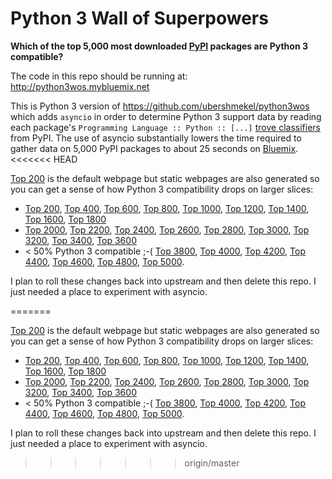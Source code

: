 # Python 3 Wall of Superpowers

__Which of the top 5,000 most downloaded [PyPI](http://pypi.python.org) packages are Python 3 compatible?__

The code in this repo should be running at: http://python3wos.mybluemix.net

This is Python 3 version of https://github.com/ubershmekel/python3wos which adds `asyncio` in order to determine Python 3 support data by reading each package's `Programming Language :: Python :: [...]` [trove classifiers](https://pypi.python.org/pypi?%3Aaction=list_classifiers) from PyPI.  The use of asyncio substantially lowers the time required to gather data on 5,000 PyPI packages to about 25 seconds on [Bluemix](http://www.ibm.com/cloud-computing/bluemix/).
<<<<<<< HEAD

[Top 200](http://python3wos.mybluemix.net/) is the default webpage but static webpages are also generated so you can get a sense of how Python 3 compatibility drops on larger slices:
* [Top 200](http://python3wos.mybluemix.net/index_0200.html), 
[Top 400](http://python3wos.mybluemix.net/index_0400.html), 
[Top 600](http://python3wos.mybluemix.net/index_0600.html), 
[Top 800](http://python3wos.mybluemix.net/index_0800.html), 
[Top 1000](http://python3wos.mybluemix.net/index_1000.html), 
[Top 1200](http://python3wos.mybluemix.net/index_1200.html), 
[Top 1400](http://python3wos.mybluemix.net/index_1400.html),
[Top 1600](http://python3wos.mybluemix.net/index_1600.html), 
[Top 1800](http://python3wos.mybluemix.net/index_1800.html)
* [Top 2000](http://python3wos.mybluemix.net/index_2000.html), 
[Top 2200](http://python3wos.mybluemix.net/index_2200.html), 
[Top 2400](http://python3wos.mybluemix.net/index_2400.html), 
[Top 2600](http://python3wos.mybluemix.net/index_2600.html), 
[Top 2800](http://python3wos.mybluemix.net/index_2800.html), 
[Top 3000](http://python3wos.mybluemix.net/index_3000.html), 
[Top 3200](http://python3wos.mybluemix.net/index_3200.html), 
[Top 3400](http://python3wos.mybluemix.net/index_3400.html), 
[Top 3600](http://python3wos.mybluemix.net/index_3600.html)
* < 50% Python 3 compatible ;-(  [Top 3800](http://python3wos.mybluemix.net/index_3800.html), 
[Top 4000](http://python3wos.mybluemix.net/index_4000.html), 
[Top 4200](http://python3wos.mybluemix.net/index_4200.html), 
[Top 4400](http://python3wos.mybluemix.net/index_4400.html), 
[Top 4600](http://python3wos.mybluemix.net/index_4600.html), 
[Top 4800](http://python3wos.mybluemix.net/index_4800.html), 
[Top 5000](http://python3wos.mybluemix.net/index_5000.html).

I plan to roll these changes back into upstream and then delete this repo.  I just needed a place to experiment with asyncio.


=======

[Top 200](http://python3wos.mybluemix.net/) is the default webpage but static webpages are also generated so you can get a sense of how Python 3 compatibility drops on larger slices:
* [Top 200](http://python3wos.mybluemix.net/index_0200.html), 
[Top 400](http://python3wos.mybluemix.net/index_0400.html), 
[Top 600](http://python3wos.mybluemix.net/index_0600.html), 
[Top 800](http://python3wos.mybluemix.net/index_0800.html), 
[Top 1000](http://python3wos.mybluemix.net/index_1000.html), 
[Top 1200](http://python3wos.mybluemix.net/index_1200.html), 
[Top 1400](http://python3wos.mybluemix.net/index_1400.html),
[Top 1600](http://python3wos.mybluemix.net/index_1600.html), 
[Top 1800](http://python3wos.mybluemix.net/index_1800.html)
* [Top 2000](http://python3wos.mybluemix.net/index_2000.html), 
[Top 2200](http://python3wos.mybluemix.net/index_2200.html), 
[Top 2400](http://python3wos.mybluemix.net/index_2400.html), 
[Top 2600](http://python3wos.mybluemix.net/index_2600.html), 
[Top 2800](http://python3wos.mybluemix.net/index_2800.html), 
[Top 3000](http://python3wos.mybluemix.net/index_3000.html), 
[Top 3200](http://python3wos.mybluemix.net/index_3200.html), 
[Top 3400](http://python3wos.mybluemix.net/index_3400.html), 
[Top 3600](http://python3wos.mybluemix.net/index_3600.html)
* < 50% Python 3 compatible ;-(  [Top 3800](http://python3wos.mybluemix.net/index_3800.html), 
[Top 4000](http://python3wos.mybluemix.net/index_4000.html), 
[Top 4200](http://python3wos.mybluemix.net/index_4200.html), 
[Top 4400](http://python3wos.mybluemix.net/index_4400.html), 
[Top 4600](http://python3wos.mybluemix.net/index_4600.html), 
[Top 4800](http://python3wos.mybluemix.net/index_4800.html), 
[Top 5000](http://python3wos.mybluemix.net/index_5000.html).

I plan to roll these changes back into upstream and then delete this repo.  I just needed a place to experiment with asyncio.
>>>>>>> origin/master

